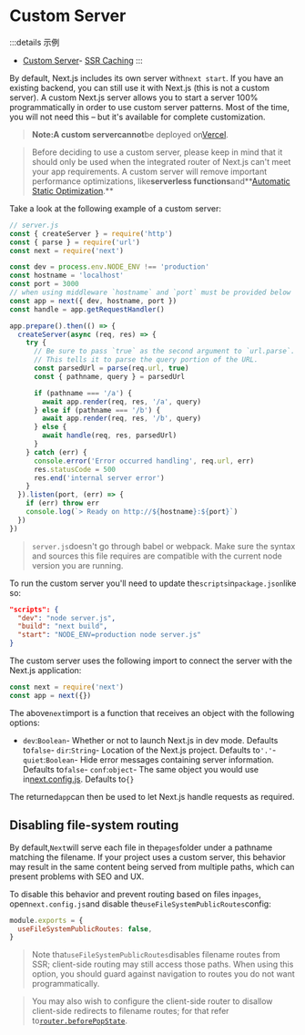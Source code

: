 # Custom Server

:::details 示例
- [Custom Server](https://github.com/vercel/next.js/tree/canary/examples/custom-server)- [SSR Caching](https://github.com/vercel/next.js/tree/canary/examples/ssr-caching)
:::

By default, Next.js includes its own server with`next start`. If you have an existing backend, you can still use it with Next.js (this is not a custom server). A custom Next.js server allows you to start a server 100% programmatically in order to use custom server patterns. Most of the time, you will not need this – but it's available for complete customization.

> **Note:**A custom server**cannot**be deployed on[Vercel](https://vercel.com/solutions/nextjs).

> Before deciding to use a custom server, please keep in mind that it should only be used when the integrated router of Next.js can't meet your app requirements. A custom server will remove important performance optimizations, like**serverless functions**and**[Automatic Static Optimization](/docs/guide/advanced-features/automatic-static-optimization).**

Take a look at the following example of a custom server:

```js
// server.js
const { createServer } = require('http')
const { parse } = require('url')
const next = require('next')

const dev = process.env.NODE_ENV !== 'production'
const hostname = 'localhost'
const port = 3000
// when using middleware `hostname` and `port` must be provided below
const app = next({ dev, hostname, port })
const handle = app.getRequestHandler()

app.prepare().then(() => {
  createServer(async (req, res) => {
    try {
      // Be sure to pass `true` as the second argument to `url.parse`.
      // This tells it to parse the query portion of the URL.
      const parsedUrl = parse(req.url, true)
      const { pathname, query } = parsedUrl

      if (pathname === '/a') {
        await app.render(req, res, '/a', query)
      } else if (pathname === '/b') {
        await app.render(req, res, '/b', query)
      } else {
        await handle(req, res, parsedUrl)
      }
    } catch (err) {
      console.error('Error occurred handling', req.url, err)
      res.statusCode = 500
      res.end('internal server error')
    }
  }).listen(port, (err) => {
    if (err) throw err
    console.log(`> Ready on http://${hostname}:${port}`)
  })
})

```

> `server.js`doesn't go through babel or webpack. Make sure the syntax and sources this file requires are compatible with the current node version you are running.

To run the custom server you'll need to update the`scripts`in`package.json`like so:

```json
"scripts": {
  "dev": "node server.js",
  "build": "next build",
  "start": "NODE_ENV=production node server.js"
}

```



The custom server uses the following import to connect the server with the Next.js application:

```js
const next = require('next')
const app = next({})

```

The above`next`import is a function that receives an object with the following options:

- `dev`:`Boolean`- Whether or not to launch Next.js in dev mode. Defaults to`false`- `dir`:`String`- Location of the Next.js project. Defaults to`'.'`- `quiet`:`Boolean`- Hide error messages containing server information. Defaults to`false`- `conf`:`object`- The same object you would use in[next.config.js](/docs/guide/api-reference/next.config.js/introduction). Defaults to`{}`

The returned`app`can then be used to let Next.js handle requests as required.

## Disabling file-system routing

By default,`Next`will serve each file in the`pages`folder under a pathname matching the filename. If your project uses a custom server, this behavior may result in the same content being served from multiple paths, which can present problems with SEO and UX.

To disable this behavior and prevent routing based on files in`pages`, open`next.config.js`and disable the`useFileSystemPublicRoutes`config:

```js
module.exports = {
  useFileSystemPublicRoutes: false,
}

```

> Note that`useFileSystemPublicRoutes`disables filename routes from SSR; client-side routing may still access those paths. When using this option, you should guard against navigation to routes you do not want programmatically.

> You may also wish to configure the client-side router to disallow client-side redirects to filename routes; for that refer to[`router.beforePopState`](/docs/guide/api-reference/next/router#routerbeforepopstate).
